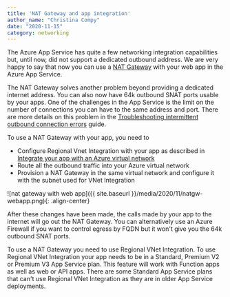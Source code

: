 ```yaml
---
title: 'NAT Gateway and app integration'
author_name: "Christina Compy"
date: "2020-11-15"
category: networking
---
```


The Azure App Service has quite a few networking integration capabilities but, until now, did not support a dedicated outbound address. We are very happy to say that now you can use a [NAT Gateway](https://docs.microsoft.com/azure/virtual-network/quickstart-create-nat-gateway-portal) with your web app in the Azure App Service.  

The NAT Gateway solves another problem beyond providing a dedicated internet address. You can also now have 64k outbound SNAT ports usable by your apps. One of the challenges in the App Service is the limit on the number of connections you can have to the same address and port. There are more details on this problem in the [Troubleshooting intermittent outbound connection errors](https://docs.microsoft.com/azure/app-service/troubleshoot-intermittent-outbound-connection-errors) guide. 

To use a NAT Gateway with your app, you need to

- Configure Regional Vnet Integration with your app as described in [Integrate your app with an Azure virtual network](https://docs.microsoft.com/azure/app-service/web-sites-integrate-with-vnet)
- Route all the outbound traffic into your Azure virtual network
- Provision a NAT Gateway in the same virtual network and configure it with the subnet used for VNet Integration 

![nat gateway with web app]({{ site.baseurl }}/media/2020/11/natgw-webapp.png){: .align-center}

After these changes have been made, the calls made by your app to the internet will go out the NAT Gateway. You can alternatively use an Azure Firewall if you want to control egress by FQDN but it won't give you the 64k outbound SNAT ports.  

To use a NAT Gateway you need to use Regional VNet Integration. To use Regional VNet Integration your app needs to be in a Standard, Premium V2 or Premium V3 App Service plan. This feature will work with Function apps as well as web or API apps. There are some Standard App Service plans that can't use Regional VNet Integration as they are in older App Service deployments. 
